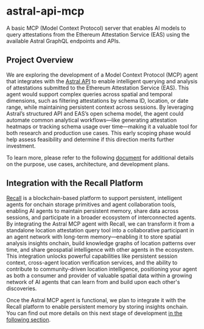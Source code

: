 # astral-api-mcp

A basic MCP (Model Context Protocol) server that enables AI models to query attestations from the Ethereum Attestation Service (EAS) using the available Astral GraphQL endpoints and APIs.

## Project Overview

We are exploring the development of a Model Context Protocol (MCP) agent that integrates with the [Astral API](https://docs.astral.global/getting-started) to enable intelligent querying and analysis of attestations submitted to the Ethereum Attestation Service (EAS). This agent would support complex queries across spatial and temporal dimensions, such as filtering attestations by schema ID, location, or date range, while maintaining persistent context across sessions. By leveraging Astral’s structured API and EAS’s open schema model, the agent could automate common analytical workflows—like generating attestation heatmaps or tracking schema usage over time—making it a valuable tool for both research and production use cases. This early scoping phase would help assess feasibility and determine if this direction merits further investment.

To learn more, please refer to the following [document](docs/ai/README.md) for additional details on the purpose, use cases, architecture, and development plans.

## Integration with the Recall Platform

[Recall](https://docs.recall.network/advanced/overview) is a blockchain-based platform to support persistent, intelligent agents for onchain storage primitives and agent collaboration tools, enabling AI agents to maintain persistent memory, share data across sessions, and participate in a broader ecosystem of interconnected agents. By integrating the Astral MCP agent with Recall, we can transform it from a standalone location attestation query tool into a collaborative participant in an agent network with long-term memory—enabling it to store spatial analysis insights onchain, build knowledge graphs of location patterns over time, and share geospatial intelligence with other agents in the ecosystem. This integration unlocks powerful capabilities like persistent session context, cross-agent location verification services, and the ability to contribute to community-driven location intelligence, positioning your agent as both a consumer and provider of valuable spatial data within a growing network of AI agents that can learn from and build upon each other's discoveries.

Once the Astral MCP agent is functional, we plan to integrate it with the Recall platform to enable persistent memory by storing insights onchain. You can find out more details on this next stage of development [in the following section](./docs/integration-with-recall.md).
